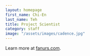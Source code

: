 ```yaml
---
layout: homepage
first_name: Chi-En
last_name: Teh
title: Project Scientist
category: staff
image: "/assets/images/cadence.jpg"
---
```


Learn more at [fanurs.com](https://fanurs.com).